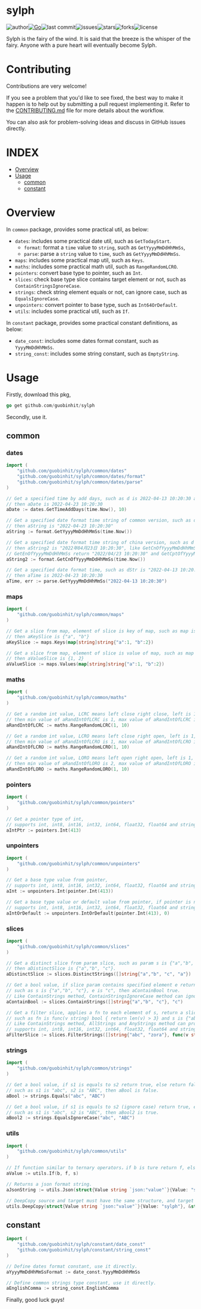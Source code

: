 # sylph

![author](https://img.shields.io/badge/author-chariesgavin-blueviolet.svg)[![Go](https://github.com/guobinhit/sylph/actions/workflows/go.yml/badge.svg)](https://github.com/guobinhit/sylph/actions/workflows/go.yml)![last
commit](https://img.shields.io/github/last-commit/guobinhit/sylph.svg)![issues](https://img.shields.io/github/issues/guobinhit/sylph.svg)![stars](https://img.shields.io/github/stars/guobinhit/sylph.svg)![forks](https://img.shields.io/github/forks/guobinhit/sylph.svg)![license](https://img.shields.io/github/license/guobinhit/sylph.svg)


Sylph is the fairy of the wind. It is said that the breeze is the whisper of the fairy. Anyone with a pure heart will
eventually become Sylph.

# Contributing

Contributions are very welcome!

If you see a problem that you'd like to see fixed, the best way to make it happen is to help out by submitting a pull request implementing it. Refer to the [CONTRIBUTING.md](../master/CONTRIBUTING.md) file for more details about the workflow.

You can also ask for problem-solving ideas and discuss in GitHub issues directly.

# INDEX

- [Overview](#overview)
- [Usage](#usage)
  - [common](#common)
  - [constant](#constant)

# Overview

In `common` package, provides some practical util, as below:

- `dates`: includes some practical date util, such as `GetTodayStart`.
  - `format`: format a `time` value to `string`, such as `GetYyyyMmDdHhMmSs`,
  - `parse`: parse a `string` value to `time`, such as `GetYyyyMmDdHhMmSs`.
- `maps`: includes some practical map util, such as `Keys`.
- `maths`: includes some practical math util, such as `RangeRandomLCRO`.
- `pointers`: convert base type to pointer, such as `Int`.
- `slices`: check base type slice contains target element or not, such as `ContainStringsIgnoreCase`.
- `strings`: check string element equals or not, can ignore case, such as `EqualsIgnoreCase`.
- `unpointers`: convert pointer to base type, such as `Int64OrDefault`.
- `utils`: includes some practical util, such as `If`.

In `constant` package, provides some practical constant definitions, as below:

- `date_const`: includes some dates format constant, such as `YyyyMmDdHhMmSs`.
- `string_const`: includes some string constant, such as `EmptyString`.

# Usage

Firstly, download this pkg,

```go
go get github.com/guobinhit/sylph
```

Secondly, use it.

## common
### dates

```go
import (
    "github.com/guobinhit/sylph/common/dates"
    "github.com/guobinhit/sylph/common/dates/format"
    "github.com/guobinhit/sylph/common/dates/parse"
)

// Get a specified time by add days, such as d is 2022-04-13 10:20:30 and days is 10,
// then aDate is 2022-04-23 10:20:30
aDate := dates.GetTimeAddDays(time.Now(), 10)

// Get a specified date format time string of common version, such as d is 2022-04-13 10:20:30,
// then aString is "2022-04-23 10:20:30"
aString := format.GetYyyyMmDdHhMmSs(time.Now())

// Get a specified date format time string of china version, such as d is 2022-04-13 10:20:30,
// then aString2 is "2022年04月23日 10:20:30", like GetCnOfYyyyMmDdHhMmSs method, 
// GetEnOfYyyyMmDdHhMmSs return "2022/04/23 10:20:30" and GetCptOfYyyyMmDdHhMmSs return "20220423102030".
aString2 := format.GetCnOfYyyyMmDdHhMmSs(time.Now())

// Get a specified date format time, such as dStr is "2022-04-13 10:20:30",
// then aTime is 2022-04-23 10:20:30
aTime, err := parse.GetYyyyMmDdHhMmSs("2022-04-13 10:20:30")
```

### maps

```go
import (
    "github.com/guobinhit/sylph/common/maps"
)

// Get a slice from map, element of slice is key of map, such as map is {"a":1, "b":2}
// then aKeySlice is {"a", "b"}
aKeySlice := maps.Keys(map[string]string{"a":1, "b":2})

// Get a slice from map, element of slice is value of map, such as map is {"a":1, "b":2}
// then aValueSlice is {1, 2}
aValueSlice := maps.Values(map[string]string{"a":1, "b":2})
```

### maths

```go
import (
    "github.com/guobinhit/sylph/common/maths"
)

// Get a random int value, LCRC means left close right close, left is 1, right is 10
// then min value of aRandIntOfLCRC is 1, max value of aRandIntOfLCRC is 10
aRandIntOfLCRC := maths.RangeRandomLCRC(1, 10)

// Get a random int value, LCRO means left close right open, left is 1, right is 10
// then min value of aRandIntOfLCRO is 1, max value of aRandIntOfLCRO is 9
aRandIntOfLCRO := maths.RangeRandomLCRO(1, 10)

// Get a random int value, LORO means left open right open, left is 1, right is 10
// then min value of aRandIntOfLORO is 2, max value of aRandIntOfLORO is 9
aRandIntOfLORO := maths.RangeRandomLORO(1, 10)
```

### pointers

```go
import (
    "github.com/guobinhit/sylph/common/pointers"
)

// Get a pointer type of int, 
// supports int, int8, int16, int32, int64, float32, float64 and string.
aIntPtr := pointers.Int(413)
```

### unpointers

```go
import (
    "github.com/guobinhit/sylph/common/unpointers"
)

// Get a base type value from pointer, 
// supports int, int8, int16, int32, int64, float32, float64 and string.
aInt := unpointers.Int(pointer.Int(413))

// Get a base type value or default value from pointer, if pointer is nil, then return default value,
// supports int, int8, int16, int32, int64, float32, float64 and string.
aIntOrDefault := unpointers.IntOrDefault(pointer.Int(413), 0)
```

### slices

```go
import (
    "github.com/guobinhit/sylph/common/slices"
)

// Get a distinct slice from param slice, such as param s is {"a","b", "c", "a"},
// then aDistinctSlice is {"a","b", "c"}.
aDistinctSlice := slices.DistinctStrings([]string{"a","b", "c", "a"})

// Get a bool value, if slice param contains specified element e return true, else return false,
// such as s is {"a","b", "c"}, e is "c", then aContainBool true.
// Like ContainStrings method, ContainStringsIgnoreCase method can ignore case.
aContainBool := slices.ContainStrings([]string{"a","b", "c"}, "c")

// Get a filter slice, applies a fn to each element of s, return a slices of make fn true,
// such as fn is func(v string) bool { return len(v) > 3} and s is {"abc", "zora"}, then aFilterSlice is {"zora"}
// Like ContainStrings method, AllStrings and AnyStrings method can provide similar functions,
// supports int, int8, int16, int32, int64, float32, float64 and string.
aFilterSlice := slices.FilterStrings([]string{"abc", "zora"}, func(v string) bool { return len(v) > 3})
```

### strings

```go
import (
    "github.com/guobinhit/sylph/common/strings"
)

// Get a bool value, if s1 is equals to s2 return true, else return false,
// such as s1 is "abc", s2 is "ABC", then aBool is false.
aBool := strings.Equals("abc", "ABC")

// Get a bool value, if s1 is equals to s2 (ignore case) return true, else return false,
// such as s1 is "abc", s2 is "ABC", then aBool2 is true.
aBool2 := strings.EqualsIgnoreCase("abc", "ABC")
```

### utils

```go
import (
    "github.com/guobinhit/sylph/common/utils"
)

// If function similar to ternary operators，if b is ture return f, else return s.
aValue := utils.If(b, f, s)

// Returns a json format string.
aJsonString := utils.Json(struct{Value string `json:"value"`}{Value: "sylph"})

// DeepCopy source and target must have the same structure, and target must be a pointer.
utils.DeepCopy(struct{Value string `json:"value"`}{Value: "sylph"}, &struct{Value string `json:"value"`}{})
```

## constant

```go
import (
    "github.com/guobinhit/sylph/constant/date_const"
    "github.com/guobinhit/sylph/constant/string_const"
)

// Define dates format constant, use it directly.
aYyyyMmDdHhMmSsFormat := date_const.YyyyMmDdHhMmSs

// Define common strings type constant, use it directly.
aEnglishComma := string_const.EnglishComma
```

Finally, good luck guys!
